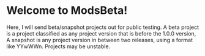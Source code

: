 # Welcome to ModsBeta!

Here, I will send beta/snapshot projects out for public testing. A beta project is a project classified as any project version that is before the 1.0.0 version, A snapshot is any project version in between two
releases, using a format like YYwWWn. Projects may be unstable.
